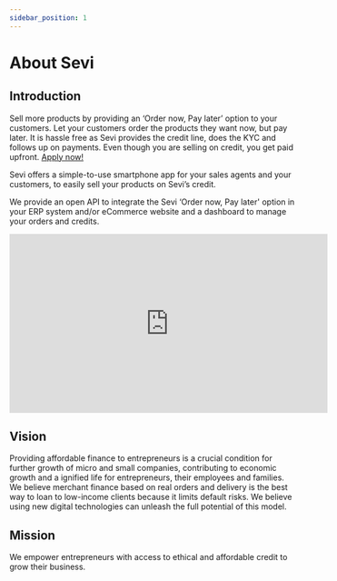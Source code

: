 ```yaml
---
sidebar_position: 1
---
```


# About Sevi 

## Introduction
Sell more products by providing an ‘Order now, Pay later’ option to your customers. Let your customers order the products they want now, but pay later. It is hassle free as Sevi provides the credit line, does the KYC and follows up on payments. Even though you are selling on credit, you get paid upfront. [Apply now!](https://forms.gle/KvNxBHaUQKEQe5zNA)

Sevi offers a simple-to-use smartphone app for your sales agents and your customers, to easily sell your products on Sevi’s credit.

We provide an open API to integrate the Sevi ‘Order now, Pay later' option in your ERP system and/or eCommerce website and a dashboard to manage your orders and credits. 

<iframe width="560" height="315" src="https://www.youtube.com/embed/dWeqTfxqN1I" title="YouTube video player" frameborder="0" allow="accelerometer; autoplay; clipboard-write; encrypted-media; gyroscope; picture-in-picture; fullscreen"></iframe>

## Vision
Providing affordable finance to entrepreneurs is a crucial condition for further growth of micro and small companies, contributing to economic growth and a ignified life for entrepreneurs, their employees and families. We believe merchant finance based on real orders and delivery is the best way to loan to low-income clients because it limits default risks. We believe using new digital technologies can unleash the full potential of this model.

## Mission
We empower entrepreneurs with access to ethical and affordable credit to grow their business.


